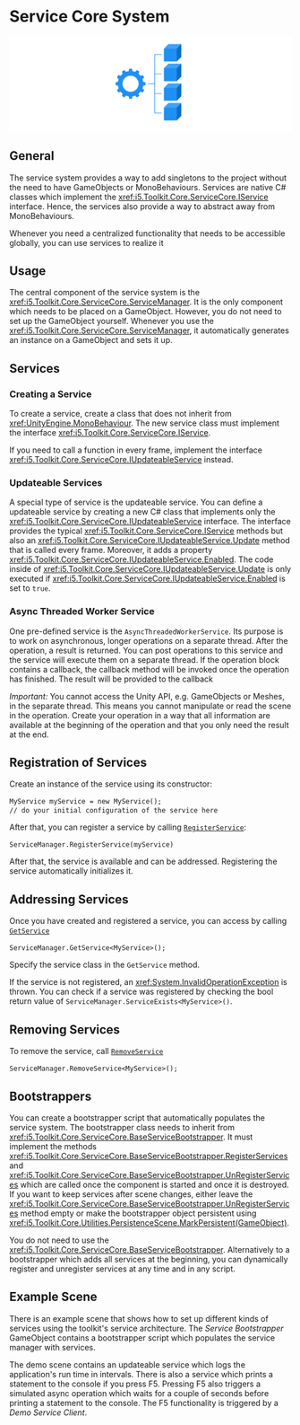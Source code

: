 # Service Core System

![Service Core](../resources/Logos/ServiceCore.svg)

## General

The service system provides a way to add singletons to the project without the need to have GameObjects or MonoBehaviours.
Services are native C# classes which implement the <xref:i5.Toolkit.Core.ServiceCore.IService> interface.
Hence, the services also provide a way to abstract away from MonoBehaviours.

Whenever you need a centralized functionality that needs to be accessible globally, you can use services to realize it

## Usage

The central component of the service system is the <xref:i5.Toolkit.Core.ServiceCore.ServiceManager>.
It is the only component which needs to be placed on a GameObject.
However, you do not need to set up the GameObject yourself.
Whenever you use the <xref:i5.Toolkit.Core.ServiceCore.ServiceManager>, it automatically generates an instance on a GameObject and sets it up.

## Services

### Creating a Service

To create a service, create a class that does not inherit from <xref:UnityEngine.MonoBehaviour>.
The new service class must implement the interface <xref:i5.Toolkit.Core.ServiceCore.IService>.

If you need to call a function in every frame, implement the interface <xref:i5.Toolkit.Core.ServiceCore.IUpdateableService> instead.

### Updateable Services

A special type of service is the updateable service.
You can define a updateable service by creating a new C# class that implements only the <xref:i5.Toolkit.Core.ServiceCore.IUpdateableService> interface.
The interface provides the typical <xref:i5.Toolkit.Core.ServiceCore.IService> methods but also an <xref:i5.Toolkit.Core.ServiceCore.IUpdateableService.Update> method that is called every frame.
Moreover, it adds a property <xref:i5.Toolkit.Core.ServiceCore.IUpdateableService.Enabled>.
The code inside of <xref:i5.Toolkit.Core.ServiceCore.IUpdateableService.Update> is only executed if <xref:i5.Toolkit.Core.ServiceCore.IUpdateableService.Enabled> is set to `true`.

### Async Threaded Worker Service

One pre-defined service is the `AsyncThreadedWorkerService`.
Its purpose is to work on asynchronous, longer operations on a separate thread.
After the operation, a result is returned.
You can post operations to this service and the service will execute them on a separate thread.
If the operation block contains a callback, the callback method will be invoked once the operation has finished.
The result will be provided to the callback

*Important:* You cannot access the Unity API, e.g. GameObjects or Meshes, in the separate thread.
This means you cannot manipulate or read the scene in the operation.
Create your operation in a way that all information are available at the beginning of the operation and that you only need the result at the end.

## Registration of Services

Create an instance of the service using its constructor:
```
MyService myService = new MyService();
// do your initial configuration of the service here
```
After that, you can register a service by calling [`RegisterService`](xref:i5.Toolkit.Core.ServiceCore.ServiceManager.RegisterService*):
```
ServiceManager.RegisterService(myService)
```

After that, the service is available and can be addressed.
Registering the service automatically initializes it.

## Addressing Services

Once you have created and registered a service, you can access by calling [`GetService`](xref:i5.Toolkit.Core.ServiceCore.ServiceManager.GetService*)

```
ServiceManager.GetService<MyService>();
```

Specify the service class in the `GetService` method.

If the service is not registered, an <xref:System.InvalidOperationException> is thrown.
You can check if a service was registered by checking the bool return value of `ServiceManager.ServiceExists<MyService>()`.

## Removing Services

To remove the service, call [`RemoveService`](xref:i5.Toolkit.Core.ServiceCore.ServiceManager.RemoveService*)

```
ServiceManager.RemoveService<MyService>();
```

## Bootstrappers

You can create a bootstrapper script that automatically populates the service system.
The bootstrapper class needs to inherit from <xref:i5.Toolkit.Core.ServiceCore.BaseServiceBootstrapper>.
It must implement the methods <xref:i5.Toolkit.Core.ServiceCore.BaseServiceBootstrapper.RegisterServices> and <xref:i5.Toolkit.Core.ServiceCore.BaseServiceBootstrapper.UnRegisterServices> which are called once the component is started and once it is destroyed.
If you want to keep services after scene changes, either leave the <xref:i5.Toolkit.Core.ServiceCore.BaseServiceBootstrapper.UnRegisterServices> method empty or make the bootstrapper object persistent using <xref:i5.Toolkit.Core.Utilities.PersistenceScene.MarkPersistent(GameObject)>.

You do not need to use the <xref:i5.Toolkit.Core.ServiceCore.BaseServiceBootstrapper>.
Alternatively to a bootstrapper which adds all services at the beginning, you can dynamically register and unregister services at any time and in any script.

## Example Scene

There is an example scene that shows how to set up different kinds of services using the toolkit's service architecture.
The *Service Bootstrapper* GameObject contains a bootstrapper script which populates the service manager with services.

The demo scene contains an updateable service which logs the application's run time in intervals.
There is also a service which prints a statement to the console if you press F5.
Pressing F5 also triggers a simulated async operation which waits for a couple of seconds before printing a statement to the console.
The F5 functionality is triggered by a *Demo Service Client*.